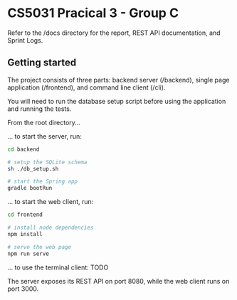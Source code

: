 # CS5031 Pracical 3 - Group C

Refer to the /docs directory for the report, REST API documentation, and Sprint Logs.

## Getting started
The project consists of three parts: backend server (/backend), single page application (/frontend), and command line client (/cli).

You will need to run the database setup script before using the application and running the tests.

From the root directory...

... to start the server, run:
```bash
cd backend

# setup the SQLite schema
sh ./db_setup.sh

# start the Spring app
gradle bootRun
```

... to start the web client, run:
```bash
cd frontend

# install node dependencies
npm install

# serve the web page
npm run serve
```

... to use the terminal client:
TODO

The server exposes its REST API on port 8080, while the web client runs on port 3000.
